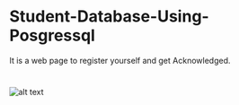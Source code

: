 # Student-Database-Using-Posgressql
It is a web page to register yourself and get Acknowledged.
#
![alt text](http://github.com/ritikranjan12/Student-Database-Using-Postgressql/blob/main/web.png?raw=true)
